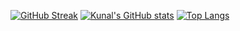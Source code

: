 [![GitHub Streak](https://github-readme-streak-stats.herokuapp.com?user=kunal26das&theme=dark&date_format=j%20M%5B%20Y%5D)](https://github.com/kunal26das)
[![Kunal's GitHub stats](https://github-readme-stats.vercel.app/api?username=kunal26das&theme=dark&show_icons=true)](https://github.com/kunal26das)
[![Top Langs](https://github-readme-stats.vercel.app/api/top-langs/?username=kunal26das&theme=dark)](https://github.com/kunal26das)
